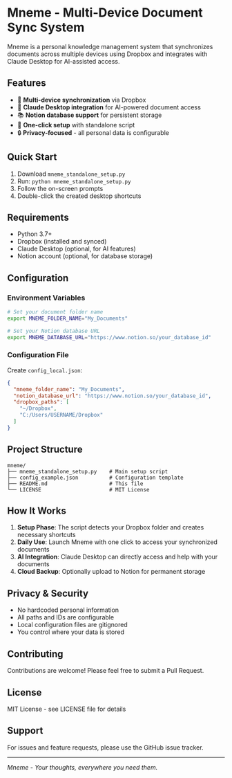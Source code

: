 # Mneme - Multi-Device Document Sync System

Mneme is a personal knowledge management system that synchronizes documents across multiple devices using Dropbox and integrates with Claude Desktop for AI-assisted access.

## Features

- 🔄 **Multi-device synchronization** via Dropbox
- 🤖 **Claude Desktop integration** for AI-powered document access
- 📚 **Notion database support** for persistent storage
- 🚀 **One-click setup** with standalone script
- 🔒 **Privacy-focused** - all personal data is configurable

## Quick Start

1. Download `mneme_standalone_setup.py`
2. Run: `python mneme_standalone_setup.py`
3. Follow the on-screen prompts
4. Double-click the created desktop shortcuts

## Requirements

- Python 3.7+
- Dropbox (installed and synced)
- Claude Desktop (optional, for AI features)
- Notion account (optional, for database storage)

## Configuration

### Environment Variables
```bash
# Set your document folder name
export MNEME_FOLDER_NAME="My_Documents"

# Set your Notion database URL
export MNEME_DATABASE_URL="https://www.notion.so/your_database_id"
```

### Configuration File
Create `config_local.json`:
```json
{
  "mneme_folder_name": "My_Documents",
  "notion_database_url": "https://www.notion.so/your_database_id",
  "dropbox_paths": [
    "~/Dropbox",
    "C:/Users/USERNAME/Dropbox"
  ]
}
```

## Project Structure

```
mneme/
├── mneme_standalone_setup.py    # Main setup script
├── config_example.json          # Configuration template
├── README.md                    # This file
└── LICENSE                      # MIT License
```

## How It Works

1. **Setup Phase**: The script detects your Dropbox folder and creates necessary shortcuts
2. **Daily Use**: Launch Mneme with one click to access your synchronized documents
3. **AI Integration**: Claude Desktop can directly access and help with your documents
4. **Cloud Backup**: Optionally upload to Notion for permanent storage

## Privacy & Security

- No hardcoded personal information
- All paths and IDs are configurable
- Local configuration files are gitignored
- You control where your data is stored

## Contributing

Contributions are welcome! Please feel free to submit a Pull Request.

## License

MIT License - see LICENSE file for details

## Support

For issues and feature requests, please use the GitHub issue tracker.

---

*Mneme - Your thoughts, everywhere you need them.*